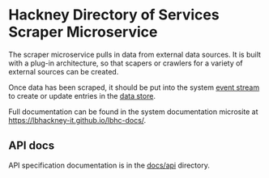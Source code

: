 # Hackney Directory of Services Scraper Microservice

The scraper microservice pulls in data from external data sources. It is built with a plug-in architecture, so that scapers or crawlers for a variety of external sources can be created.

Once data has been scraped, it should be put into the system [event stream](./eventstream) to create or update entries in the [data store](./datastore).

Full documentation can be found in the system documentation microsite at https://lbhackney-it.github.io/lbhc-docs/.

## API docs

API specification documentation is in the [docs/api](./docs/api) directory.
